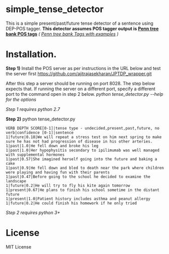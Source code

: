 # simple_tense_detector
This is a simple present/past/future tense detector of a sentence using DEP-POS tagger. 
**This detector assumes POS tagger output is [Penn tree bank POS tags](https://www.ling.upenn.edu/courses/Fall_2003/ling001/penn_treebank_pos.html)**   *( [Penn tree bank Tags with examples](https://www.sketchengine.eu/penn-treebank-tagset/) )*

# Installation.

**Step 1)** Install the POS server as per instructions in the URL below and test the server first
https://github.com/ajitrajasekharan/JPTDP_wrapper.git

After this step a server should be running on port 8028. The step below expects that. If running the server on  a different port, specify a different port to the command open in step 2 below. *python tense_detector.py --help for the options*

*Step 1 requires python 2.7*

**Step 2)** python tense_detector.py

```
VERB DEPTH SCORE[0-1]|tense type - undecided,present,past,future, no verb|confidence [0-1]|sentence
1|future|0.18|We will repeat a stress test on him next spring to make sure he has not had progression of disease in his other arteries.
1|past|1.0|He fell down and broke his leg
1|past|1.0|Her hypophysitis secondary to ipilimumab was well managed with supplemental hormones
1|past|0.57|She imagined herself going into the future and baking a cake
1|past|0.9|He fell down and bled to death near the park where children were playing and having fun with their parents
1|past|0.47|Before going to the school he decided to examine the landscape
1|future|0.2|He will try to fly his kite again tomorrow
1|present|0.67|He plans to finish his school sometime in the distant future
1|present|1.0|Patient history includes asthma and peanut allergy
1|future|0.2|He could finish his homework if he only tried
```

*Step 2 requires python 3+*



# License
MIT License
